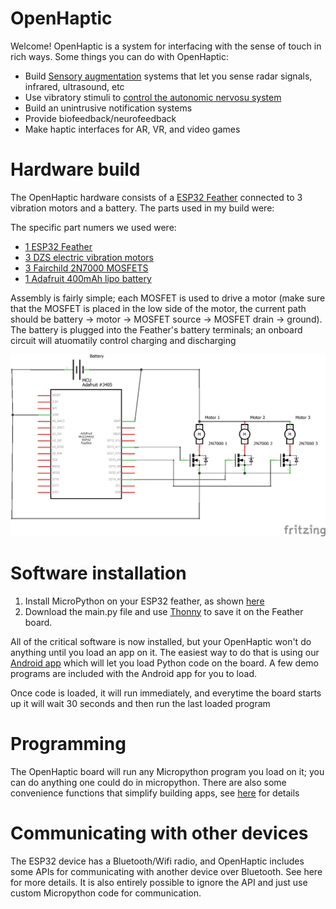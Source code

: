 # OpenHaptic
 Welcome! OpenHaptic is a system for interfacing with the sense of touch in rich ways.
Some things you can do with OpenHaptic:
* Build [Sensory augmentation](https://en.wikipedia.org/wiki/Sensory_substitution) systems that let you sense radar signals, infrared, ultrasound, etc
* Use vibratory stimuli to [control the autonomic nervosu system](https://www.healio.com/news/rheumatology/20190417/vibration-stimulation-of-external-ear-alleviates-inflammation-in-ra)
* Build an unintrusive notification systems
* Provide biofeedback/neurofeedback
* Make haptic interfaces for AR, VR, and video games

# Hardware build
The OpenHaptic hardware consists of a [ESP32 Feather](https://www.adafruit.com/product/3405) connected to 3 vibration motors and a battery. The parts used in my build were:

The specific part numers we used were:
* [1 ESP32 Feather](https://www.adafruit.com/product/3405)
* [3 DZS electric vibration motors](https://www.amazon.com/gp/product/B07PHRX7QH)
* [3 Fairchild 2N7000 MOSFETS](https://www.amazon.com/gp/product/B07PHRX7QH)
* [1 Adafruit 400mAh lipo battery](https://www.adafruit.com/product/3898)

Assembly is fairly simple; each MOSFET is used to drive a motor (make sure that the MOSFET is placed in the low side of the motor, the current path should be battery -> motor -> MOSFET source -> MOSFET drain -> ground). The battery is plugged into the Feather's battery terminals; an onboard circuit will atuomatily control charging and discharging

![Circuit schematic](https://raw.githubusercontent.com/nathanww/OpenHaptic/main/schematic.png)
# Software installation

1. Install MicroPython on your ESP32 feather, as shown [here](https://docs.micropython.org/en/latest/esp32/tutorial/intro.html)
2. Download the main.py file and use [Thonny](https://thonny.org/) to save it on the Feather board.

All of the critical software is now installed, but your OpenHaptic won't do anything until you load an app on it. The easiest way to do that is using our [Android app](https://play.google.com/store/apps/details?id=appinventor.ai_nathanwhitmore2020.hapticProgrammer) which will let you load Python code on the board. A few demo programs are included with the Android app for you to load.

Once code is loaded, it will run immediately, and everytime the board starts up it will wait 30 seconds and then run the last loaded program

# Programming
The OpenHaptic board will run any Micropython program you load on it; you can do anything one could do in micropython. There are also some convenience functions that simplify building apps, see [here](/api) for details

# Communicating with other devices
The ESP32 device has a Bluetooth/Wifi radio, and OpenHaptic includes some APIs for communicating with another device over Bluetooth. See here for more details.
It is also entirely possible to ignore the API and just use custom Micropython code for communication.



